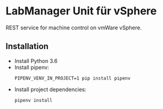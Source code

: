 # LabManager Unit für vSphere

REST service for machine control on vmWare vSphere.

## Installation
* Install Python 3.6
* Install pipenv:
  ```
  PIPENV_VENV_IN_PROJECT=1 pip install pipenv
  ```
* Install project dependencies:
  ```
  pipenv install
  ```

